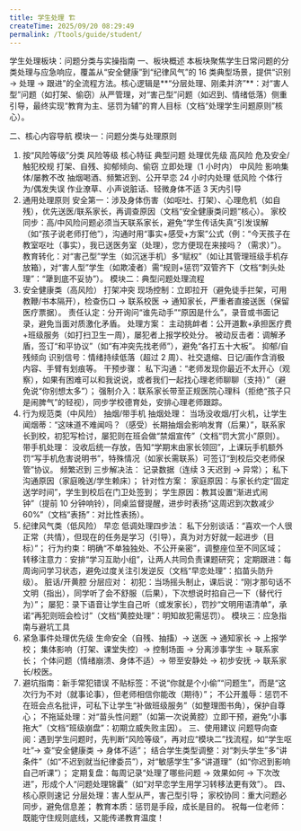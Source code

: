 ```yaml
---
title: 学生处理 🏗️
createTime: 2025/09/20 08:29:49
permalink: /Ttools/guide/student/
---
```


学生处理板块：问题分类与实操指南
一、板块概述
本板块聚焦学生日常问题的分类处理与应急响应，覆盖从“安全健康”到“纪律风气”的 16 类典型场景，提供“识别 → 处理 → 跟进”的全流程方法。核心逻辑是**“分层处理、刚柔并济”**：对“害人型”问题（如打架、偷窃）从严管理，对“害己型”问题（如迟到、情绪低落）侧重引导，最终实现“教育为主、惩罚为辅”的育人目标（文档“处理学生问题原则”核心）。

二、核心内容导航
模块一：问题分类与处理原则

1. 按“风险等级”分类
   风险等级 核心特征 典型问题 处理优先级
   高风险 危及安全/触犯校规 打架、自残、抑郁倾向、偷窃 立即处理（1 小时内）
   中风险 影响集体/屡教不改 抽烟喝酒、频繁迟到、公开早恋 24 小时内处理
   低风险 个体行为/偶发失误 作业潦草、小声说脏话、轻微身体不适 3 天内引导
2. 通用处理原则
   安全第一：涉及身体伤害（如呕吐、打架）、心理危机（如自残），优先送医/联系家长，再调查原因（文档“安全健康类问题”核心）。
   家校同步：高/中风险问题必须当天联系家长，避免“学生传话失真”引发误解（如“孩子说老师打他”），沟通时用“事实+感受+方案”公式（例：“今天孩子在教室呕吐（事实），我已送医务室（处理），您方便现在来接吗？（需求）”）。
   教育转化：对“害己型”学生（如沉迷手机）多“赋权”（如让其管理班级手机存放箱），对“害人型”学生（如欺凌者）需“规则+惩罚”双管齐下（文档“刺头处理”：“犟到底不妥协”）。
   模块二：典型问题处理流程
3. 安全健康类（高风险）
   打架冲突
   现场控制：立即拉开（避免徒手拦架，可用教鞭/书本隔开），检查伤口 → 联系校医 → 通知家长，严重者直接送医（保留医疗票据）。
   责任认定：分开询问“谁先动手”“原因是什么”，录音或书面记录，避免当面对质激化矛盾。
   处理方案：
   主动挑衅者：公开道歉+承担医疗费+班级服务（如打扫卫生一周），屡犯者上报学校处分。
   被动反击者：调解矛盾，签订“和平协议”（如“有冲突先找老师”），避免“各打五十大板”。
   抑郁/自残倾向
   识别信号：情绪持续低落（超过 2 周）、社交退缩、日记/画作含消极内容、手臂有划痕等。
   干预步骤：
   私下沟通：“老师发现你最近不太开心（观察），如果有困难可以和我说说，或者我们一起找心理老师聊聊（支持）”（避免说“你别想太多”）；
   强制介入：联系家长带至正规医院心理科（拒绝“孩子只是闹脾气”的轻视），同步学校德育处，安排心理老师跟踪。
4. 行为规范类（中风险）
   抽烟/带手机
   抽烟处理：
   当场没收烟/打火机，让学生闻烟蒂：“这味道不难闻吗？（感受）长期抽烟会影响发育（后果）”，联系家长到校，初犯写检讨，屡犯则在班会做“禁烟宣传”（文档“罚大赏小”原则）。
   带手机处理：
   没收后统一存放，告知“学期末由家长领回”，上课玩手机额外罚“写手机危害说明书”，特殊情况（如家长需联系）可签订“到校后交老师保管”协议。
   频繁迟到
   三步解决法：
   记录数据（连续 3 天迟到 → 异常）；
   私下沟通原因（家庭晚送/学生赖床）；
   针对性方案：
   家庭原因：与家长约定“固定送学时间”，学生到校后在门卫处签到；
   学生原因：教其设置“渐进式闹钟”（提前 10 分钟响铃），同桌监督提醒，进步时表扬“这周迟到次数减少 60%”（文档“表扬”：对比性表扬）。
5. 纪律风气类（低风险）
   早恋
   低调处理四步法：
   私下分别谈话：“喜欢一个人很正常（共情），但现在的任务是学习（引导），真为对方好就一起进步（目标）”；
   行为约束：明确“不单独独处、不公开亲密”，调整座位至不同区域；
   转移注意力：安排“学习互助小组”，让两人共同负责课题研究；
   定期跟进：每周询问学习状态，避免过度关注引发逆反（文档“早恋处理”：掐苗头防升级）。
   脏话/开黄腔
   分层应对：
   初犯：当场摇头制止，课后说：“刚才那句话不文明（指出），同学听了会不舒服（后果），下次想说时掐自己一下（替代行为）”；
   屡犯：录下语音让学生自己听（或发家长），罚抄“文明用语清单”，承诺“再犯则班会检讨”（文档“黄腔处理”：明知故犯需惩罚）。
   模块三：应急指南与避坑工具
6. 紧急事件处理优先级
   生命安全（自残、抽搐）→ 送医 → 通知家长 → 上报学校；
   集体影响（打架、课堂失控）→ 控制场面 → 分离涉事学生 → 联系家长；
   个体问题（情绪崩溃、身体不适）→ 带至安静处 → 初步安抚 → 联系家长/校医。
7. 避坑指南：新手常犯错误
   不贴标签：不说“你就是个小偷”“问题生”，而是“这次行为不对（就事论事），但老师相信你能改（期待）”；
   不公开羞辱：惩罚不在班会点名批评，可私下让学生“补做班级服务”（如整理图书角），保护自尊心；
   不拖延处理：对“苗头性问题”（如第一次说黄腔）立即干预，避免“小事拖大”（文档“班级崩盘”：初期立威失败主因）。
   三、使用建议
   问题导向查阅：遇到学生问题时，先判断“风险等级”，再对应“模块二”找流程，如“学生呕吐”→ 查“安全健康类 → 身体不适”；
   结合学生类型调整：对“刺头学生”多“讲条件”（如“不迟到就当纪律委员”），对“敏感学生”多“讲道理”（如“你迟到影响自己听课”）；
   定期复盘：每周记录“处理了哪些问题 → 效果如何 → 下次改进”，形成个人“问题处理锦囊”（如“对早恋学生用学习转移法更有效”）。
   四、核心原则速记
   分层处理：害人型从严，害己型引导；
   家校协同：重大问题必同步，避免信息差；
   教育本质：惩罚是手段，成长是目的。
   祝每一位老师：既能守住规则底线，又能传递教育温度！
